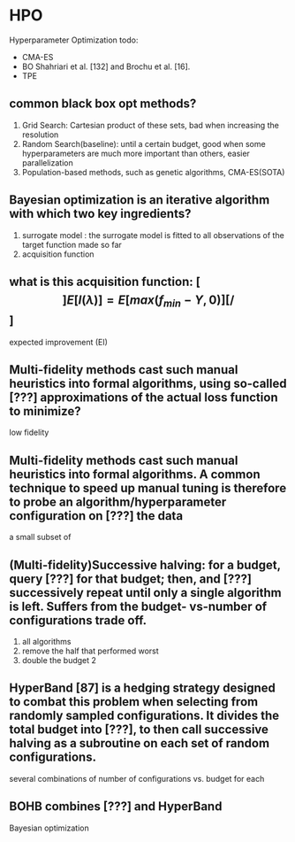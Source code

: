 # HPO
Hyperparameter Optimization
todo:
* CMA-ES
* BO Shahriari et al. [132] and Brochu et al. [16].
* TPE

## common black box opt methods?
1. Grid Search: Cartesian product of these sets, bad when increasing the resolution
2. Random Search(baseline): until a certain budget, good when some hyperparameters are much more important than others, easier parallelization
3. Population-based methods, such as genetic algorithms, CMA-ES(SOTA)
   
## Bayesian optimization is an iterative algorithm with which two key ingredients?
1. surrogate model : the surrogate model is fitted to all observations of the target function made so far
2. acquisition function

## what is this acquisition function: [$$] E[I(\lambda)] = E[max(f_{min} - Y, 0)] [/$$]
expected improvement (EI)


## Multi-fidelity methods cast such manual heuristics into formal algorithms, using so-called [???] approximations of the actual loss function to minimize?
low fidelity

## Multi-fidelity methods cast such manual heuristics into formal algorithms. A common technique to speed up manual tuning is therefore to probe an algorithm/hyperparameter configuration on [???] the data
a small subset of

## (Multi-fidelity)Successive halving: for a budget, query [???] for that budget; then, and [???] successively repeat until only a single algorithm is left. Suffers from the budget- vs-number of configurations trade off.

1. all algorithms 
2. remove the half that performed worst
3. double the budget 2 


## HyperBand [87] is a hedging strategy designed to combat this problem when selecting from randomly sampled configurations. It divides the total budget into [???], to then call successive halving as a subroutine on each set of random configurations. 
several combinations of number of configurations vs. budget for each

##  BOHB combines [???] and HyperBand
Bayesian optimization